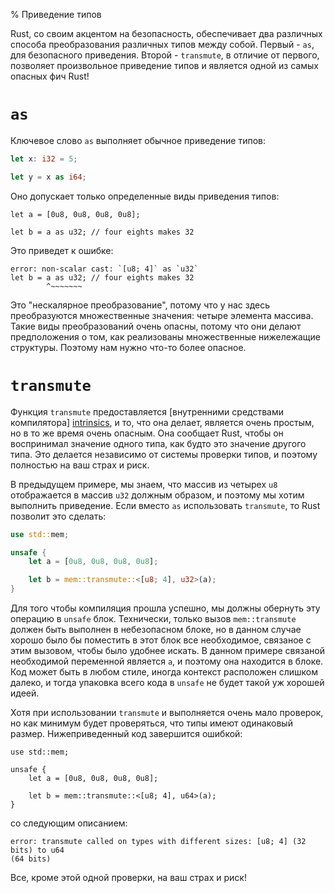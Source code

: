 % Приведение типов

Rust, со своим акцентом на безопасность, обеспечивает два различных способа
преобразования различных типов между собой. Первый - `as`, для безопасного
приведения. Второй - `transmute`, в отличие от первого, позволяет произвольное
приведение типов и является одной из самых опасных фич Rust!

# `as`

Ключевое слово `as` выполняет обычное приведение типов:

```rust
let x: i32 = 5;

let y = x as i64;
```

Оно допускает только определенные виды приведения типов:

```rust,ignore
let a = [0u8, 0u8, 0u8, 0u8];

let b = a as u32; // four eights makes 32
```

Это приведет к ошибке:

```text
error: non-scalar cast: `[u8; 4]` as `u32`
let b = a as u32; // four eights makes 32
        ^~~~~~~~
```

Это "нескалярное преобразование", потому что у нас здесь преобразуются
множественные значения: четыре элемента массива. Такие виды преобразований очень
опасны, потому что они делают предположения о том, как реализованы множественные
нижележащие структуры. Поэтому нам нужно что-то более опасное.

# `transmute`

Функция `transmute` предоставляется [внутренними средствами компилятора]
[intrinsics], и то, что она делает, является очень простым, но в то же время
очень опасным. Она сообщает Rust, чтобы он воспринимал значение одного типа, как
будто это значение другого типа. Это делается независимо от системы проверки
типов, и поэтому полностью на ваш страх и риск.

[intrinsics]: intrinsics.html

В предыдущем примере, мы знаем, что массив из четырех `u8` отображается в массив
`u32` должным образом, и поэтому мы хотим выполнить приведение. Если вместо `as`
использовать `transmute`, то Rust позволит это сделать:

```rust
use std::mem;

unsafe {
    let a = [0u8, 0u8, 0u8, 0u8];

    let b = mem::transmute::<[u8; 4], u32>(a);
}
```

Для того чтобы компиляция прошла успешно, мы должны обернуть эту операцию в
`unsafe` блок. Технически, только вызов `mem::transmute` должен быть выполнен в
небезопасном блоке, но в данном случае хорошо было бы поместить в этот блок все
необходимое, связаное с этим вызовом, чтобы было удобнее искать. В данном
примере связаной необходимой переменной является `a`, и поэтому она находится в
блоке. Код может быть в любом стиле, иногда контекст расположен слишком далеко,
и тогда упаковка всего кода в `unsafe` не будет такой уж хорошей идеей.

Хотя при использовании `transmute` и выполняется очень мало проверок, но как
минимум будет проверяться, что типы имеют одинаковый размер. Нижеприведенный код
завершится ошибкой:

```rust,ignore
use std::mem;

unsafe {
    let a = [0u8, 0u8, 0u8, 0u8];

    let b = mem::transmute::<[u8; 4], u64>(a);
}
```

со следующим описанием:

```text
error: transmute called on types with different sizes: [u8; 4] (32 bits) to u64
(64 bits)
```

Все, кроме этой одной проверки, на ваш страх и риск!
